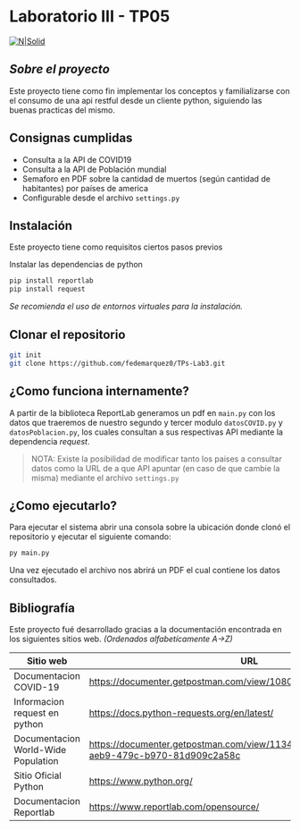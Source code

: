 # Laboratorio III - TP05

[![N|Solid](https://www.ubp.edu.ar/wp-content/themes/ubp-pmkt/img/logo-ubp.png)](https://www.ubp.edu.ar/)

## _Sobre el proyecto_


Este proyecto tiene como fin implementar los conceptos y familializarse con el consumo de una api restful desde un cliente python, siguiendo las buenas practicas del mismo.

## Consignas cumplidas
- Consulta a la API de COVID19 
- Consulta a la API de Población mundial
- Semaforo en PDF sobre la cantidad de muertos (según cantidad de habitantes) por países de america
- Configurable desde el archivo `settings.py`

## Instalación

Este proyecto tiene como requisitos ciertos pasos previos

Instalar las dependencias de python 

```sh
pip install reportlab
pip install request
```

*Se recomienda el uso de entornos virtuales para la instalación.*

## Clonar el repositorio

```sh
git init
git clone https://github.com/fedemarquez0/TPs-Lab3.git
```

## ¿Como funciona internamente?

A partir de la biblioteca ReportLab generamos un pdf en `main.py` con los datos que traeremos de nuestro segundo y tercer modulo `datosCOVID.py` y `datosPoblacion.py`, los cuales consultan a sus respectivas API mediante la dependencia *request*.

>NOTA: Existe la posibilidad de modificar tanto los paises a consultar datos como la URL de a que API apuntar (en caso de que cambie la misma) mediante el archivo `settings.py` 

## ¿Como ejecutarlo?
Para ejecutar el sistema abrir una consola sobre la ubicación donde clonó el repositorio y ejecutar el siguiente comando:
```sh
py main.py
```
Una vez ejecutado el archivo nos abrirá un PDF el cual contiene los datos consultados.


   ## Bibliografía

Este proyecto fué desarrollado gracias a la documentación encontrada en los siguientes sitios web.
_(Ordenados alfabetícamente A->Z)_

| Sitio web | URL |
| ------ | ------ |
| Documentacion COVID-19 | https://documenter.getpostman.com/view/10808728/SzS8rjbc |
| Informacion request en python | https://docs.python-requests.org/en/latest/ |
| Documentacion World-Wide Population | https://documenter.getpostman.com/view/1134062/T1LJjU52#abee09ea-aeb9-479c-b970-81d909c2a58c |
| Sitio Oficial Python | https://www.python.org/ |
| Documentacion Reportlab | https://www.reportlab.com/opensource/ |

